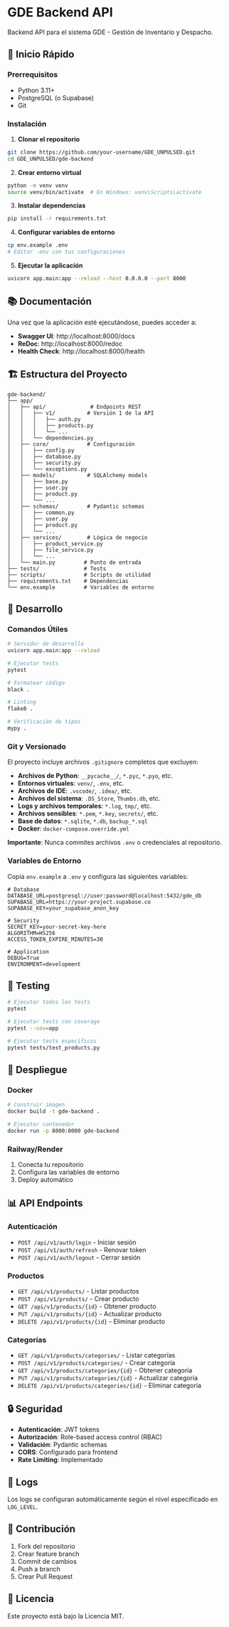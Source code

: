 # GDE Backend API

Backend API para el sistema GDE - Gestión de Inventario y Despacho.

## 🚀 Inicio Rápido

### Prerrequisitos

- Python 3.11+
- PostgreSQL (o Supabase)
- Git

### Instalación

1. **Clonar el repositorio**
```bash
git clone https://github.com/your-username/GDE_UNPULSED.git
cd GDE_UNPULSED/gde-backend
```

2. **Crear entorno virtual**
```bash
python -m venv venv
source venv/bin/activate  # En Windows: venv\Scripts\activate
```

3. **Instalar dependencias**
```bash
pip install -r requirements.txt
```

4. **Configurar variables de entorno**
```bash
cp env.example .env
# Editar .env con tus configuraciones
```

5. **Ejecutar la aplicación**
```bash
uvicorn app.main:app --reload --host 0.0.0.0 --port 8000
```

## 📚 Documentación

Una vez que la aplicación esté ejecutándose, puedes acceder a:

- **Swagger UI**: http://localhost:8000/docs
- **ReDoc**: http://localhost:8000/redoc
- **Health Check**: http://localhost:8000/health

## 🏗️ Estructura del Proyecto

```
gde-backend/
├── app/
│   ├── api/              # Endpoints REST
│   │   ├── v1/          # Versión 1 de la API
│   │   │   ├── auth.py
│   │   │   ├── products.py
│   │   │   └── ...
│   │   └── dependencies.py
│   ├── core/            # Configuración
│   │   ├── config.py
│   │   ├── database.py
│   │   ├── security.py
│   │   └── exceptions.py
│   ├── models/          # SQLAlchemy models
│   │   ├── base.py
│   │   ├── user.py
│   │   ├── product.py
│   │   └── ...
│   ├── schemas/         # Pydantic schemas
│   │   ├── common.py
│   │   ├── user.py
│   │   ├── product.py
│   │   └── ...
│   ├── services/        # Lógica de negocio
│   │   ├── product_service.py
│   │   ├── file_service.py
│   │   └── ...
│   └── main.py         # Punto de entrada
├── tests/              # Tests
├── scripts/            # Scripts de utilidad
├── requirements.txt    # Dependencias
└── env.example         # Variables de entorno
```

## 🔧 Desarrollo

### Comandos Útiles

```bash
# Servidor de desarrollo
uvicorn app.main:app --reload

# Ejecutar tests
pytest

# Formatear código
black .

# Linting
flake8 .

# Verificación de tipos
mypy .
```

### Git y Versionado

El proyecto incluye archivos `.gitignore` completos que excluyen:

- **Archivos de Python**: `__pycache__/`, `*.pyc`, `*.pyo`, etc.
- **Entornos virtuales**: `venv/`, `.env`, etc.
- **Archivos de IDE**: `.vscode/`, `.idea/`, etc.
- **Archivos del sistema**: `.DS_Store`, `Thumbs.db`, etc.
- **Logs y archivos temporales**: `*.log`, `tmp/`, etc.
- **Archivos sensibles**: `*.pem`, `*.key`, `secrets/`, etc.
- **Base de datos**: `*.sqlite`, `*.db`, `backup_*.sql`
- **Docker**: `docker-compose.override.yml`

**Importante**: Nunca commites archivos `.env` o credenciales al repositorio.

### Variables de Entorno

Copia `env.example` a `.env` y configura las siguientes variables:

```env
# Database
DATABASE_URL=postgresql://user:password@localhost:5432/gde_db
SUPABASE_URL=https://your-project.supabase.co
SUPABASE_KEY=your_supabase_anon_key

# Security
SECRET_KEY=your-secret-key-here
ALGORITHM=HS256
ACCESS_TOKEN_EXPIRE_MINUTES=30

# Application
DEBUG=True
ENVIRONMENT=development
```

## 🧪 Testing

```bash
# Ejecutar todos los tests
pytest

# Ejecutar tests con coverage
pytest --cov=app

# Ejecutar tests específicos
pytest tests/test_products.py
```

## 🚀 Despliegue

### Docker

```bash
# Construir imagen
docker build -t gde-backend .

# Ejecutar contenedor
docker run -p 8000:8000 gde-backend
```

### Railway/Render

1. Conecta tu repositorio
2. Configura las variables de entorno
3. Deploy automático

## 📊 API Endpoints

### Autenticación
- `POST /api/v1/auth/login` - Iniciar sesión
- `POST /api/v1/auth/refresh` - Renovar token
- `POST /api/v1/auth/logout` - Cerrar sesión

### Productos
- `GET /api/v1/products/` - Listar productos
- `POST /api/v1/products/` - Crear producto
- `GET /api/v1/products/{id}` - Obtener producto
- `PUT /api/v1/products/{id}` - Actualizar producto
- `DELETE /api/v1/products/{id}` - Eliminar producto

### Categorías
- `GET /api/v1/products/categories/` - Listar categorías
- `POST /api/v1/products/categories/` - Crear categoría
- `GET /api/v1/products/categories/{id}` - Obtener categoría
- `PUT /api/v1/products/categories/{id}` - Actualizar categoría
- `DELETE /api/v1/products/categories/{id}` - Eliminar categoría

## 🔒 Seguridad

- **Autenticación**: JWT tokens
- **Autorización**: Role-based access control (RBAC)
- **Validación**: Pydantic schemas
- **CORS**: Configurado para frontend
- **Rate Limiting**: Implementado

## 📝 Logs

Los logs se configuran automáticamente según el nivel especificado en `LOG_LEVEL`.

## 🤝 Contribución

1. Fork del repositorio
2. Crear feature branch
3. Commit de cambios
4. Push a branch
5. Crear Pull Request

## 📄 Licencia

Este proyecto está bajo la Licencia MIT.
